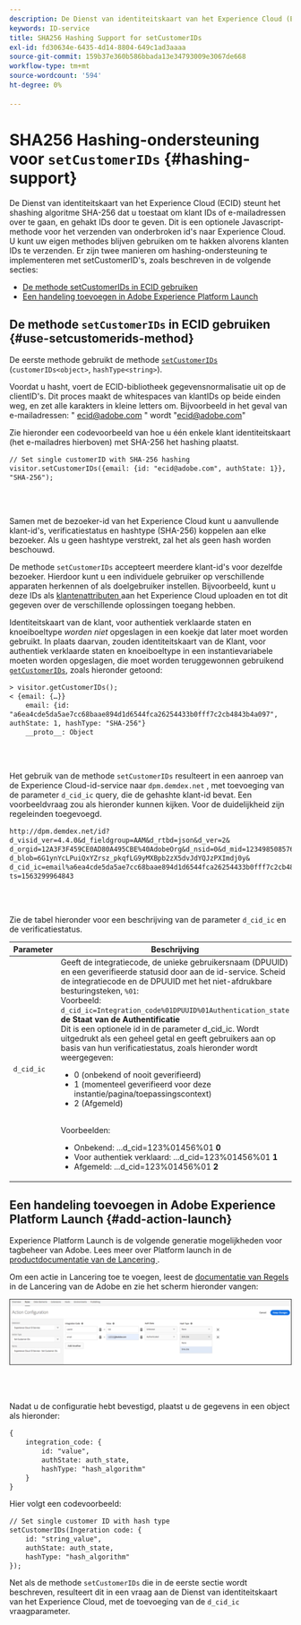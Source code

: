 ```yaml
---
description: De Dienst van identiteitskaart van het Experience Cloud (ECID) steunt het shashing algoritme SHA-256 dat u toestaat om klant IDs of e-mailadressen over te gaan, en gehakt IDs door te geven. Dit is een optionele Javascript-methode voor het verzenden van onderbroken id's naar Experience Cloud. U kunt uw eigen methodes blijven gebruiken om te hakken alvorens klanten IDs te verzenden.
keywords: ID-service
title: SHA256 Hashing Support for setCustomerIDs
exl-id: fd30634e-6435-4d14-8804-649c1ad3aaaa
source-git-commit: 159b37e360b586bbada13e34793009e3067de668
workflow-type: tm+mt
source-wordcount: '594'
ht-degree: 0%

---
```


# SHA256 Hashing-ondersteuning voor `setCustomerIDs` {#hashing-support}

De Dienst van identiteitskaart van het Experience Cloud (ECID) steunt het shashing algoritme SHA-256 dat u toestaat om klant IDs of e-mailadressen over te gaan, en gehakt IDs door te geven. Dit is een optionele Javascript-methode voor het verzenden van onderbroken id&#39;s naar Experience Cloud. U kunt uw eigen methodes blijven gebruiken om te hakken alvorens klanten IDs te verzenden.
Er zijn twee manieren om hashing-ondersteuning te implementeren met setCustomerID&#39;s, zoals beschreven in de volgende secties:

* [De methode setCustomerIDs in ECID gebruiken](/help/reference/hashing-support.md#use-setcustomerids-method)
* [Een handeling toevoegen in Adobe Experience Platform Launch](/help/reference/hashing-support.md#add-action-launch)

## De methode `setCustomerIDs` in ECID gebruiken {#use-setcustomerids-method}

De eerste methode gebruikt de methode [`setCustomerIDs`](/help/library/get-set/setcustomerids.md) (`customerIDs<object>`, `hashType<string>`).

Voordat u hasht, voert de ECID-bibliotheek gegevensnormalisatie uit op de clientID&#39;s. Dit proces maakt de whitespaces van klantIDs op beide einden weg, en zet alle karakters in kleine letters om. Bijvoorbeeld in het geval van e-mailadressen: &quot; ecid@adobe.com &quot; wordt &quot;ecid@adobe.com&quot;

Zie hieronder een codevoorbeeld van hoe u één enkele klant identiteitskaart (het e-mailadres hierboven) met SHA-256 het hashing plaatst.

```
// Set single customerID with SHA-256 hashing
visitor.setCustomerIDs({email: {id: "ecid@adobe.com", authState: 1}}, "SHA-256");
```

<br> 

Samen met de bezoeker-id van het Experience Cloud kunt u aanvullende klant-id&#39;s, verificatiestatus en hashtype (SHA-256) koppelen aan elke bezoeker. Als u geen hashtype verstrekt, zal het als geen hash worden beschouwd.

De methode `setCustomerIDs` accepteert meerdere klant-id&#39;s voor dezelfde bezoeker. Hierdoor kunt u een individuele gebruiker op verschillende apparaten herkennen of als doelgebruiker instellen. Bijvoorbeeld, kunt u deze IDs als [ klantenattributen ](https://experienceleague.adobe.com/docs/core-services/interface/customer-attributes/attributes.html) aan het Experience Cloud uploaden en tot dit gegeven over de verschillende oplossingen toegang hebben.

Identiteitskaart van de klant, voor authentiek verklaarde staten en knoeiboeltype *worden niet* opgeslagen in een koekje dat later moet worden gebruikt. In plaats daarvan, zouden identiteitskaart van de Klant, voor authentiek verklaarde staten en knoeiboeltype in een instantievariabele moeten worden opgeslagen, die moet worden teruggewonnen gebruikend [`getCustomerIDs`](/help/library/get-set/getcustomerids.md), zoals hieronder getoond:

```
> visitor.getCustomerIDs();
< {email: {…}}
    email: {id: "a6ea4cde5da5ae7cc68baae894d1d6544fca26254433b0fff7c2cb4843b4a097", authState: 1, hashType: "SHA-256"}
    __proto__: Object
```

<br> 

Het gebruik van de methode `setCustomerIDs` resulteert in een aanroep van de Experience Cloud-id-service naar `dpm.demdex.net` , met toevoeging van de parameter `d_cid_ic` query, die de gehashte klant-id bevat. Een voorbeeldvraag zou als hieronder kunnen kijken. Voor de duidelijkheid zijn regeleinden toegevoegd.

```
http://dpm.demdex.net/id?d_visid_ver=4.4.0&d_fieldgroup=AAM&d_rtbd=json&d_ver=2&
d_orgid=12A3F3F459CE0AD80A495CBE%40AdobeOrg&d_nsid=0&d_mid=12349850857640731290890207735189050123&
d_blob=6G1ynYcLPuiQxYZrsz_pkqfLG9yMXBpb2zX5dvJdYQJzPXImdj0y&
d_cid_ic=email%a6ea4cde5da5ae7cc68baae894d1d6544fca26254433b0fff7c2cb4843b4a097%011&
ts=1563299964843
```

<br> 

Zie de tabel hieronder voor een beschrijving van de parameter `d_cid_ic` en de verificatiestatus.

| Parameter | Beschrijving |
|------------|----------|
| `d_cid_ic` | Geeft de integratiecode, de unieke gebruikersnaam (DPUUID) en een geverifieerde statusid door aan de id-service. Scheid de integratiecode en de DPUUID met het niet-afdrukbare besturingsteken, <code>%01</code>: <br> Voorbeeld: <code> d_cid_ic=Integration_code%01DPUUID%01Authentication_state</code> <br> <b> de Staat van de Authentificatie </b> <br> Dit is een optionele id in de parameter d_cid_ic. Wordt uitgedrukt als een geheel getal en geeft gebruikers aan op basis van hun verificatiestatus, zoals hieronder wordt weergegeven: <br> <ul><li>0 (onbekend of nooit geverifieerd)</li><li>1 (momenteel geverifieerd voor deze instantie/pagina/toepassingscontext)</li><li>2 (Afgemeld)</li></ul> <br> Voorbeelden: <br> <ul><li>Onbekend: ...d_cid=123%01456%01 <b> 0 </b></li><li>Voor authentiek verklaard: ...d_cid=123%01456%01 <b> 1 </b></li><li>Afgemeld: ...d_cid=123%01456%01 <b> 2 </b></li></ul> |

## Een handeling toevoegen in Adobe Experience Platform Launch {#add-action-launch}

Experience Platform Launch is de volgende generatie mogelijkheden voor tagbeheer van Adobe. Lees meer over Platform launch in de [ productdocumentatie van de Lancering ](https://experienceleague.adobe.com/docs/experience-platform/tags/home.html?lang=nl).

Om een actie in Lancering toe te voegen, leest de [ documentatie van Regels ](https://experienceleague.adobe.com/docs/experience-platform/tags/ui/rules.html) in de Lancering van de Adobe en zie het scherm hieronder vangen:

![](/help/reference/assets/hashing-support.png)

<br> 

Nadat u de configuratie hebt bevestigd, plaatst u de gegevens in een object als hieronder:

```
{
    integration_code: {
        id: "value",
        authState: auth_state,
        hashType: "hash_algorithm"
    }
}
```

Hier volgt een codevoorbeeld:

```
// Set single customer ID with hash type
setCustomerIDs(Ingeration code: {
    id: "string_value",
    authState: auth_state,
    hashType: "hash_algorithm"
});
```

Net als de methode `setCustomerIDs` die in de eerste sectie wordt beschreven, resulteert dit in een vraag aan de Dienst van identiteitskaart van het Experience Cloud, met de toevoeging van de `d_cid_ic` vraagparameter.
